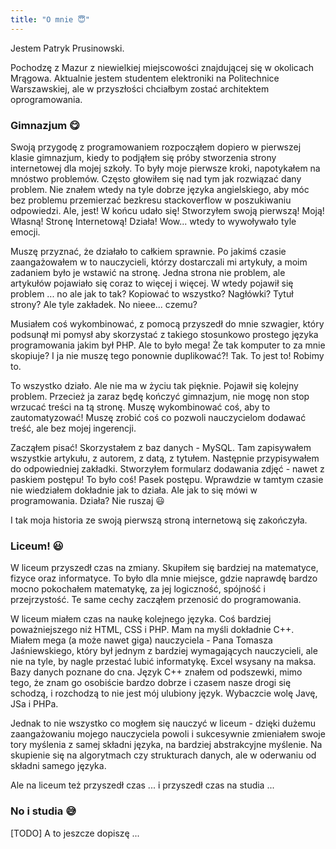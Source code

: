```yaml
---
title: "O mnie 😇"
--- 
```


Jestem Patryk Prusinowski. 

Pochodzę z Mazur z niewielkiej miejscowości znajdującej się w okolicach Mrągowa. Aktualnie jestem studentem elektroniki na Politechnice Warszawskiej, ale w przyszłości chciałbym zostać architektem oprogramowania.

### Gimnazjum 😋

Swoją przygodę z programowaniem rozpocząłem dopiero w pierwszej klasie gimnazjum, kiedy to podjąłem się próby stworzenia strony internetowej dla mojej szkoły. To były moje pierwsze kroki, napotykałem na mnóstwo problemów. Często głowiłem się nad tym jak rozwiązać dany problem. Nie znałem wtedy na tyle dobrze języka angielskiego, aby móc bez problemu przemierzać bezkresu stackoverflow w poszukiwaniu odpowiedzi. Ale, jest! W końcu udało się! Stworzyłem swoją pierwszą! Moją! Własną! Stronę Internetową! Działa! Wow... wtedy to wywoływało tyle emocji. 

Muszę przyznać, że działało to całkiem sprawnie. Po jakimś czasie zaangażowałem w to nauczycieli, którzy dostarczali mi artykuły, a moim zadaniem było je wstawić na stronę. Jedna strona nie problem, ale artykułów pojawiało się coraz to więcej i więcej. W wtedy pojawił się problem ...  no ale jak to tak? Kopiować to wszystko? Nagłówki? Tytuł strony? Ale tyle zakładek. No nieee... czemu? 

Musiałem coś wykombinować, z pomocą przyszedł do mnie szwagier, który podsunął mi pomysł aby skorzystać z takiego stosunkowo prostego języka programowania jakim był PHP. Ale to było mega! Że tak komputer to za mnie skopiuje? I ja nie muszę tego ponownie duplikować?! Tak. To jest to! Robimy to. 

To wszystko działo. Ale nie ma w życiu tak pięknie. Pojawił się kolejny problem. Przecież ja zaraz będę kończyć gimnazjum, nie mogę non stop wrzucać treści na tą stronę. Muszę wykombinować coś, aby to zautomatyzować! Muszę zrobić coś co pozwoli nauczycielom dodawać treść, ale bez mojej ingerencji. 

Zacząłem pisać! Skorzystałem z baz danych - MySQL. Tam zapisywałem wszystkie artykułu, z autorem, z datą, z tytułem. Następnie przypisywałem do odpowiedniej zakładki. Stworzyłem formularz dodawania zdjęć - nawet z paskiem postępu! To było coś! Pasek postępu. Wprawdzie w tamtym czasie nie wiedziałem dokładnie jak to działa. Ale jak to się mówi w programowania. Działa? Nie ruszaj 😃

I tak moja historia ze swoją pierwszą stroną internetową się zakończyła.

### Liceum! 😃 

W liceum przyszedł czas na zmiany. Skupiłem się bardziej na matematyce, fizyce oraz informatyce. To było dla mnie miejsce, gdzie naprawdę bardzo mocno pokochałem matematykę, za jej logiczność, spójność i przejrzystość. Te same cechy zacząłem przenosić do programowania. 

W liceum miałem czas na naukę kolejnego języka. Coś bardziej poważniejszego niż HTML, CSS i PHP. Mam na myśli dokładnie C++. Miałem mega (a może nawet giga) nauczyciela - Pana Tomasza Jaśniewskiego, który był jednym z bardziej wymagających nauczycieli, ale nie na tyle, by nagle przestać lubić informatykę. Excel wsysany na maksa. Bazy danych poznane do cna. Język C++ znałem od podszewki, mimo tego, że znam go osobiście bardzo dobrze i czasem nasze drogi się schodzą, i rozchodzą to nie jest mój ulubiony język. Wybaczcie wolę Javę, JSa i PHPa. 

Jednak to nie wszystko co mogłem się nauczyć w liceum - dzięki dużemu zaangażowaniu mojego nauczyciela powoli i sukcesywnie zmieniałem swoje tory myślenia z samej składni języka, na bardziej abstrakcyjne myślenie. Na skupienie się na algorytmach czy strukturach danych, ale w oderwaniu od składni samego języka. 

Ale na liceum też przyszedł czas ... i przyszedł czas na studia ...

### No i studia 😅

[TODO] A to jeszcze dopiszę ... 




